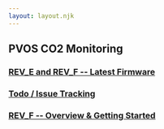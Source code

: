 ```yaml
---
layout: layout.njk
---
```


## PVOS CO2 Monitoring

### [REV_E and REV_F -- Latest Firmware](/co2/firmware)

### [Todo / Issue Tracking](https://gitlab.com/p-v-o-s/co2/co2monitor-project/-/issues)

### [REV_F -- Overview & Getting Started](/co2/f)




